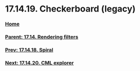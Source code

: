 # 17.14.19. Checkerboard (legacy)

### [Home](./00-home.md)
### [Parent: 17.14. Rendering filters](./17-14-00-rendering-filters.md)
### [Prev: 17.14.18. Spiral](./17-14-18-spiral.md)
### [Next: 17.14.20. CML explorer](./17-14-20-cml-explorer.md)
